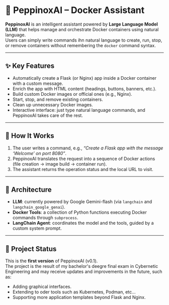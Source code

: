 # 🐳 PeppinoxAI – Docker Assistant

**PeppinoxAI** is an intelligent assistant powered by **Large Language Model (LLM)** that helps manage and orchestrate Docker containers using natural language.  
Users can simply write commands ihn natural language to create, run, stop, or remove containers without remembering the `docker` command syntax.  

---

## ✨ Key Features
- Automatically create a Flask (or Nginx) app inside a Docker container with a custom message.  
- Enrich the app with HTML content (headings, buttons, banners, etc.).  
- Build custom Docker images or official ones (e.g., Nginx).  
- Start, stop, and remove existing containers.  
- Clean up unnecessary Docker images.  
- Interactive interface: just type natural language commands, and PeppinoxAI takes care of the rest.  

---

## 🚀 How It Works
1. The user writes a command, e.g., *“Create a Flask app with the message ‘Welcome’ on port 8080”*.  
2. PeppinoxAI translates the request into a sequence of Docker actions (file creation → image build → container run).  
3. The assistant returns the operation status and the local URL to visit.  

---

## 🧩 Architecture
- **LLM**: currently powered by Google Gemini-flash (via `langchain` and `langchain_google_genai`).  
- **Docker Tools**: a collection of Python functions executing Docker commands through `subprocess`.  
- **LangChain Agent**: coordinates the model and the tools, guided by a custom system prompt.  

---

## 📌 Project Status
This is the **first version** of PeppinoxAI (v0.1).  
The project is the result of my bachelor's deegre final exam in Cybernetic Engineering and may receive updates and improvements in the future, such as:  
- Adding graphical interfaces.  
- Extending to oder tools such as Kubernetes, Podman, etc... 
- Supporting more application templates beyond Flask and Nginx.

